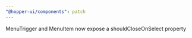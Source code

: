 ```yaml
---
"@hopper-ui/components": patch
---
```


MenuTrigger and MenuItem now expose a shouldCloseOnSelect property
